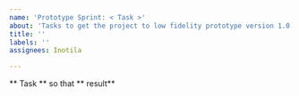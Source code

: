 ```yaml
---
name: 'Prototype Sprint: < Task >'
about: 'Tasks to get the project to low fidelity prototype version 1.0. '
title: ''
labels: ''
assignees: Inotila

---
```


** Task ** so that ** result**
